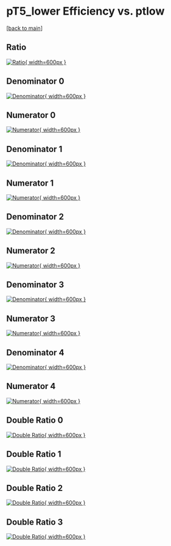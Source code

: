 # pT5_lower Efficiency vs. ptlow

[[back to main](./)]



## Ratio

[![Ratio](../mtv/var/pT5_lower_vtr_321_-1_eff_ptlow.png){ width=600px }](../mtv/var/pT5_lower_vtr_321_-1_eff_ptlow.pdf)

## Denominator 0

[![Denominator](../mtv/den/pT5_lower_vtr_321_-1_eff_ptlow_den0.png){ width=600px }](../mtv/den/pT5_lower_vtr_321_-1_eff_ptlow_den0.pdf)

## Numerator 0

[![Numerator](../mtv/num/pT5_lower_vtr_321_-1_eff_ptlow_num0.png){ width=600px }](../mtv/num/pT5_lower_vtr_321_-1_eff_ptlow_num0.pdf)

## Denominator 1

[![Denominator](../mtv/den/pT5_lower_vtr_321_-1_eff_ptlow_den1.png){ width=600px }](../mtv/den/pT5_lower_vtr_321_-1_eff_ptlow_den1.pdf)

## Numerator 1

[![Numerator](../mtv/num/pT5_lower_vtr_321_-1_eff_ptlow_num1.png){ width=600px }](../mtv/num/pT5_lower_vtr_321_-1_eff_ptlow_num1.pdf)

## Denominator 2

[![Denominator](../mtv/den/pT5_lower_vtr_321_-1_eff_ptlow_den2.png){ width=600px }](../mtv/den/pT5_lower_vtr_321_-1_eff_ptlow_den2.pdf)

## Numerator 2

[![Numerator](../mtv/num/pT5_lower_vtr_321_-1_eff_ptlow_num2.png){ width=600px }](../mtv/num/pT5_lower_vtr_321_-1_eff_ptlow_num2.pdf)

## Denominator 3

[![Denominator](../mtv/den/pT5_lower_vtr_321_-1_eff_ptlow_den3.png){ width=600px }](../mtv/den/pT5_lower_vtr_321_-1_eff_ptlow_den3.pdf)

## Numerator 3

[![Numerator](../mtv/num/pT5_lower_vtr_321_-1_eff_ptlow_num3.png){ width=600px }](../mtv/num/pT5_lower_vtr_321_-1_eff_ptlow_num3.pdf)

## Denominator 4

[![Denominator](../mtv/den/pT5_lower_vtr_321_-1_eff_ptlow_den4.png){ width=600px }](../mtv/den/pT5_lower_vtr_321_-1_eff_ptlow_den4.pdf)

## Numerator 4

[![Numerator](../mtv/num/pT5_lower_vtr_321_-1_eff_ptlow_num4.png){ width=600px }](../mtv/num/pT5_lower_vtr_321_-1_eff_ptlow_num4.pdf)

## Double Ratio 0

[![Double Ratio](../mtv/ratio/pT5_lower_vtr_321_-1_eff_ptlow_ratio0.png){ width=600px }](../mtv/ratio/pT5_lower_vtr_321_-1_eff_ptlow_ratio0.pdf)

## Double Ratio 1

[![Double Ratio](../mtv/ratio/pT5_lower_vtr_321_-1_eff_ptlow_ratio1.png){ width=600px }](../mtv/ratio/pT5_lower_vtr_321_-1_eff_ptlow_ratio1.pdf)

## Double Ratio 2

[![Double Ratio](../mtv/ratio/pT5_lower_vtr_321_-1_eff_ptlow_ratio2.png){ width=600px }](../mtv/ratio/pT5_lower_vtr_321_-1_eff_ptlow_ratio2.pdf)

## Double Ratio 3

[![Double Ratio](../mtv/ratio/pT5_lower_vtr_321_-1_eff_ptlow_ratio3.png){ width=600px }](../mtv/ratio/pT5_lower_vtr_321_-1_eff_ptlow_ratio3.pdf)

